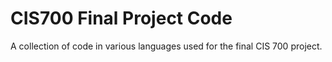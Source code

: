 # CIS700 Final Project Code
A collection of code in various languages used for the final CIS 700 project.
